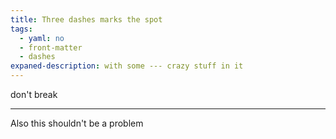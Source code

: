 ```yaml
---
title: Three dashes marks the spot
tags:
  - yaml: no
  - front-matter
  - dashes
expaned-description: with some --- crazy stuff in it
---
```


don't break

---

Also this shouldn't be a problem


